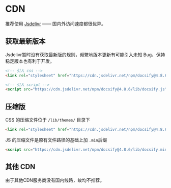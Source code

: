 # CDN

推荐使用 [Jsdelivr](//jsdelivr.com) —— 国内外访问速度都很优异。

## 获取最新版本

Jsdelivr暂时没有获取最新版的规则，频繁地版本更新有可能引入未知 Bug，保持稳定版本也有利于开发。

```html
<!-- 引入 css -->
<link rel="stylesheet" href="https://cdn.jsdelivr.net/npm/docsify@4.8.6/lib/themes/vue.css">

<!-- 引入 script -->
<script src="https://cdn.jsdelivr.net/npm/docsify@4.8.6/lib/docsify.js"></script>
```

## 压缩版

CSS 的压缩文件位于 `/lib/themes/` 目录下

```html
<link rel="stylesheet" href="https://cdn.jsdelivr.net/npm/docsify@4.8.6/lib/themes/vue.min.css">
```

JS 的压缩文件是原有文件路径的基础上加 `.min`后缀

```html
<script src="https://cdn.jsdelivr.net/npm/docsify@4.8.6/lib/docsify.min.js"></script>
```

## 其他 CDN

由于其他CDN服务商没有国内线路，故均不推荐。

